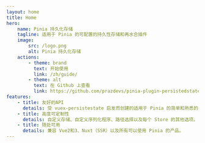 ```yaml
---
layout: home
title: Home
hero:
    name: Pinia 持久化存储
    tagline: 适用于 Pinia 的可配置的持久性存储和再水合插件
    image:
        src: /logo.png
        alt: Pinia 持久化存储
    actions:
        - theme: brand
          text: 开始使用
          link: /zh/guide/
        - theme: alt
          text: 在 Github 上查看
          link: https://github.com/prazdevs/pinia-plugin-persistedstate
features:
    - title: 友好的API
      details: 受 vuex-persistestate 启发而创建的适用于 Pinia 的简单和熟悉的 API。
    - title: 高度可定制性
      details: 自定义存储、自定义序列化程序、路径选择以及每个 Store 的其他选项。
    - title: 随处可用
      details: 兼容 Vue2和3、Nuxt（SSR）以及所有可以使用 Pinia 的产品。
---
```

